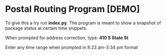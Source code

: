 # Postal Routing Program [DEMO]

To give this a try run <strong>index.py</strong>. The program is meant to show a snapshot of package status at certain time snippets.

When prompted for address correction, type: <strong>410 S State St</strong>

Enter any time range when prompted in 8:23 am-3:34 pm format
